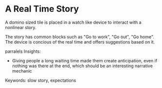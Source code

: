 # A Real Time Story

A domino sized tile is placed in a watch like device to interact with a nonlinear story. 

The story has common blocks such as "Go to work", "Go out", "Go home". The device is concious of the real time and offers suggestions based on it.

parralels
Insights:
* Giving people a long waiting time made them create anticipation, even if nothing was there at the end, which should be an interesting narrative mechanic

Keywords:
slow story, expectations
